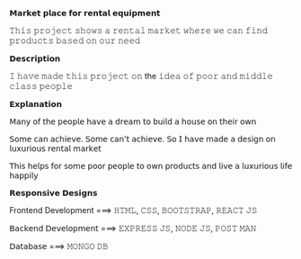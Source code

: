 𝗠𝗮𝗿𝗸𝗲𝘁 𝗽𝗹𝗮𝗰𝗲 𝗳𝗼𝗿 𝗿𝗲𝗻𝘁𝗮𝗹 𝗲𝗾𝘂𝗶𝗽𝗺𝗲𝗻𝘁

𝚃𝚑𝚒𝚜 𝚙𝚛𝚘𝚓𝚎𝚌𝚝 𝚜𝚑𝚘𝚠𝚜 𝚊 𝚛𝚎𝚗𝚝𝚊𝚕 𝚖𝚊𝚛𝚔𝚎𝚝 𝚠𝚑𝚎𝚛𝚎 𝚠𝚎 𝚌𝚊𝚗 𝚏𝚒𝚗𝚍 𝚙𝚛𝚘𝚍𝚞𝚌𝚝𝚜 𝚋𝚊𝚜𝚎𝚍 𝚘𝚗 𝚘𝚞𝚛 𝚗𝚎𝚎𝚍

𝗗𝗲𝘀𝗰𝗿𝗶𝗽𝘁𝗶𝗼𝗻

𝙸 𝚑𝚊𝚟𝚎 𝚖𝚊𝚍𝚎 𝚝𝚑𝚒𝚜 𝚙𝚛𝚘𝚓𝚎𝚌𝚝 𝚘𝚗 the 𝚒𝚍𝚎𝚊 𝚘𝚏 𝚙𝚘𝚘𝚛 𝚊𝚗𝚍 𝚖𝚒𝚍𝚍𝚕𝚎 𝚌𝚕𝚊𝚜𝚜 𝚙𝚎𝚘𝚙𝚕𝚎

𝗘𝘅𝗽𝗹𝗮𝗻𝗮𝘁𝗶𝗼𝗻

𝖬𝖺𝗇𝗒 𝗈𝖿 𝗍𝗁𝖾 𝗉𝖾𝗈𝗉𝗅𝖾 𝗁𝖺𝗏𝖾 𝖺 𝖽𝗋𝖾𝖺𝗆 𝗍𝗈 𝖻𝗎𝗂𝗅𝖽 𝖺 𝗁𝗈𝗎𝗌𝖾 𝗈𝗇 𝗍𝗁𝖾𝗂𝗋 𝗈𝗐𝗇

𝖲𝗈𝗆𝖾 𝖼𝖺𝗇 𝖺𝖼𝗁𝗂𝖾𝗏𝖾. 𝖲𝗈𝗆𝖾 𝖼𝖺𝗇'𝗍 𝖺𝖼𝗁𝗂𝖾𝗏𝖾. 𝖲𝗈 𝖨 𝗁𝖺𝗏𝖾 𝗆𝖺𝖽𝖾 𝖺 𝖽𝖾𝗌𝗂𝗀𝗇 𝗈𝗇 𝗅𝗎𝗑𝗎𝗋𝗂𝗈𝗎𝗌 𝗋𝖾𝗇𝗍𝖺𝗅 𝗆𝖺𝗋𝗄𝖾𝗍

𝖳𝗁𝗂𝗌 𝗁𝖾𝗅𝗉𝗌 𝖿𝗈𝗋 𝗌𝗈𝗆𝖾 𝗉𝗈𝗈𝗋 𝗉𝖾𝗈𝗉𝗅𝖾 𝗍𝗈 𝗈𝗐𝗇 𝗉𝗋𝗈𝖽𝗎𝖼𝗍𝗌 𝖺𝗇𝖽 𝗅𝗂𝗏𝖾 𝖺 𝗅𝗎𝗑𝗎𝗋𝗂𝗈𝗎𝗌 𝗅𝗂𝖿𝖾 𝗁𝖺𝗉𝗉𝗂𝗅𝗒

𝗥𝗲𝘀𝗽𝗼𝗻𝘀𝗶𝘃𝗲 𝗗𝗲𝘀𝗶𝗴𝗻𝘀

Frontend Development ===> 𝙷𝚃𝙼𝙻, 𝙲𝚂𝚂, 𝙱𝙾𝙾𝚃𝚂𝚃𝚁𝙰𝙿, 𝚁𝙴𝙰𝙲𝚃 𝙹𝚂

𝖡𝖺𝖼𝗄𝖾𝗇𝖽 𝖣𝖾𝗏𝖾𝗅𝗈𝗉𝗆𝖾𝗇𝗍 ===> 𝙴𝚇𝙿𝚁𝙴𝚂𝚂 𝙹𝚂, 𝙽𝙾𝙳𝙴 𝙹𝚂, 𝙿𝙾𝚂𝚃 𝙼𝙰𝙽

𝖣𝖺𝗍𝖺𝖻𝖺𝗌𝖾 ===> 𝙼𝙾𝙽𝙶𝙾 𝙳𝙱
